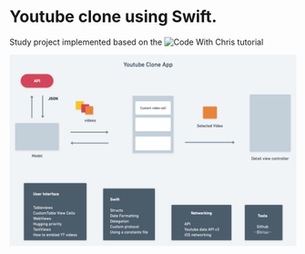 #  Youtube clone using Swift. 



Study project implemented based on the ![Code With Chris tutorial](https://www.youtube.com/c/CodeWithChris/)

![YoutubeApp](YouTubeApp.png)
